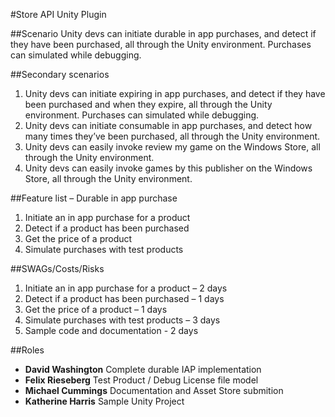 #Store API Unity Plugin

##Scenario
Unity devs can initiate durable in app purchases, and detect if they have been purchased, all through the Unity environment. Purchases can simulated while debugging.

##Secondary scenarios
1. Unity devs can initiate expiring in app purchases, and detect if they have been purchased and when they expire, all through the Unity environment. Purchases can simulated while debugging.
2. Unity devs can initiate consumable in app purchases, and detect how many times they’ve been purchased, all through the Unity environment.
3. Unity devs can easily invoke review my game on the Windows Store, all through the Unity environment. 
4. Unity devs can easily invoke games by this publisher on the Windows Store, all through the Unity environment. 

##Feature list – Durable in app purchase
1. Initiate an in app purchase for a product
2. Detect if a product has been purchased
3. Get the price of a product
4. Simulate purchases with test products

##SWAGs/Costs/Risks
1. Initiate an in app purchase for a product – 2 days
2. Detect if a product has been purchased – 1 days
3. Get the price of a product – 1 days
4. Simulate purchases with test products – 3 days
5. Sample code and documentation - 2 days

##Roles
+ **David Washington** Complete durable IAP implementation
+ **Felix Rieseberg** Test Product / Debug License file model
+ **Michael Cummings** Documentation and Asset Store submition
+ **Katherine Harris** Sample Unity Project


